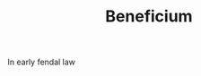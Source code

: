 ---
title: Beneficium
permalink: "/definitions/beneficium.html"
body: In early fendal law
published_at: '2018-07-07'
layout: post
---
